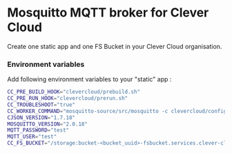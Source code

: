 # Mosquitto MQTT broker for Clever Cloud

Create one static app and one FS Bucket in your Clever Cloud organisation.

### Environment variables

Add following environment variables to your "static" app :

```bash
CC_PRE_BUILD_HOOK="clevercloud/prebuild.sh"
CC_PRE_RUN_HOOK="clevercloud/prerun.sh"
CC_TROUBLESHOOT="true"
CC_WORKER_COMMAND="mosquitto-source/src/mosquitto -c clevercloud/config"
CJSON_VERSION="1.7.18"
MOSQUITTO_VERSION="2.0.18"
MQTT_PASSWORD="test"
MQTT_USER="test"
CC_FS_BUCKET="/storage:bucket-<bucket_uuid>-fsbucket.services.clever-cloud.com"
```
